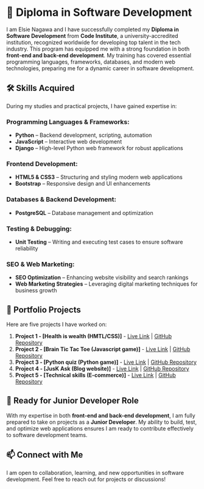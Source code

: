 # 🚀 Diploma in Software Development

I am Elsie Nagawa and I have successfully completed my **Diploma in Software Development** from **Code Institute**, a university-accredited institution, recognized worldwide for developing top talent in the tech industry. This program has equipped me with a strong foundation in both **front-end and back-end development**. My training has covered essential programming languages, frameworks, databases, and modern web technologies, preparing me for a dynamic career in software development.

## 🛠 Skills Acquired

During my studies and practical projects, I have gained expertise in:

### **Programming Languages & Frameworks:**
- **Python** – Backend development, scripting, automation
- **JavaScript** – Interactive web development
- **Django** – High-level Python web framework for robust applications

### **Frontend Development:**
- **HTML5 & CSS3** – Structuring and styling modern web applications
- **Bootstrap** – Responsive design and UI enhancements

### **Databases & Backend Development:**
- **PostgreSQL** – Database management and optimization

### **Testing & Debugging:**
- **Unit Testing** – Writing and executing test cases to ensure software reliability

### **SEO & Web Marketing:**
- **SEO Optimization** – Enhancing website visibility and search rankings
- **Web Marketing Strategies** – Leveraging digital marketing techniques for business growth

## 📂 Portfolio Projects

Here are five projects I have worked on:

1. **Project 1 - [Health is wealth (HMTL/CSS)]** - [Live Link](https://ein-1.github.io/health-is-wealth/) | [GitHub Repository](https://github.com/EIN-1/health-is-wealth)
2. **Project 2 - [Brain Tic Tac Toe (Javascript game)]** - [Live Link](https://ein-1.github.io/Brain-Tic-Tac-Toe/) | [GitHub Repository](https://github.com/EIN-1/Brain-Tic-Tac-Toe)
3. **Project 3 - [Python quiz (Python game)]** - [Live Link](https://python-quiz-da8ccddf3267.herokuapp.com/) | [GitHub Repository](https://github.com/EIN-1/p3-quiz-game)
4. **Project 4 - [JusK Ask (Blog website)]** - [Live Link](https://just-ask-b3c36fe12bcc.herokuapp.com/) | [GitHub Repository](https://github.com/EIN-1/justask)
5. **Project 5 - [Technical skills (E-commerce)]** - [Live Link](https://technical-skills-12c3cb7561cc.herokuapp.com/) | [GitHub Repository](https://github.com/EIN-1/Technical-skills)

## 🎯 Ready for Junior Developer Role

With my expertise in both **front-end and back-end development**, I am fully prepared to take on projects as a **Junior Developer**. My ability to build, test, and optimize web applications ensures I am ready to contribute effectively to software development teams.

## 📫 Connect with Me

I am open to collaboration, learning, and new opportunities in software development. Feel free to reach out for projects or discussions!
